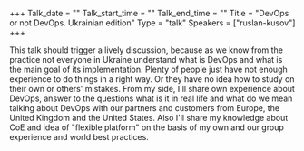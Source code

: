 +++
Talk_date = ""
Talk_start_time = ""
Talk_end_time = ""
Title = "DevOps or not DevOps. Ukrainian edition"
Type = "talk"
Speakers = ["ruslan-kusov"]
+++

This talk should trigger a lively discussion, because as we know from the practice not everyone in Ukraine understand what is DevOps and what is the main goal of its implementation. Plenty of people just have not enough experience to do things in a right way. Or they have no idea how to study on their own or others' mistakes. From my side, I'll share own experience about DevOps, answer to the questions what is it in real life and what do we mean talking about DevOps with our partners and customers from Europe, the United Kingdom and the United States. Also I'll share my knowledge about CoE and idea of "flexible platform" on the basis of my own and our group experience and world best practices.
